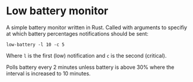 # Low battery monitor

A simple battery monitor written in Rust. Called with arguments to specifiy at which battery percentages notifications should be sent:

```
low-battery -l 10 -c 5
```

Where `l` is the first (low) notification and `c` is the second (critical). 

Polls battery every 2 minutes unless battery is above 30% where the interval is increased to 10 minutes.

